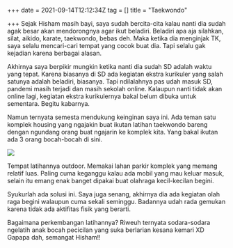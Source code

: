 +++
date = 2021-09-14T12:12:34Z
tag = []
title = "Taekwondo"

+++
Sejak Hisham masih bayi, saya sudah bercita-cita kalau nanti dia sudah agak besar akan mendorongnya agar ikut beladiri. Beladiri apa aja silahkan, silat, aikido, karate, taekwondo, bebas deh. Maka ketika dia menginjak TK, saya selalu mencari-cari tempat yang cocok buat dia. Tapi selalu gak kejadian karena berbagai alasan.

Akhirnya saya berpikir mungkin ketika nanti dia sudah SD adalah waktu yang tepat. Karena biasanya di SD ada kegiatan ekstra kurikuler yang salah satunya adalah beladiri, biasanya. Tapi ndilalahnya pas udah masuk SD, pandemi masih terjadi dan masih sekolah online. Kalaupun nanti tidak akan online lagi, kegiatan ekstra kurikulernya bakal belum dibuka untuk sementara. Begitu kabarnya.

Namun ternyata semesta mendukung keinginan saya ini. Ada teman satu komplek housing yang ngajakin buat ikutan latihan taekwondo bareng dengan ngundang orang buat ngajarin ke komplek kita. Yang bakal ikutan ada 3 orang bocah-bocah di sini.

![](/img/uploads/photo_2021-09-14-19-20-08.jpeg)

Tempat latihannya outdoor. Memakai lahan parkir komplek yang memang relatif luas. Paling cuma keganggu kalau ada mobil yang mau keluar masuk, selain itu emang enak banget dipakai buat olahraga kecil-kecilan begini.

Syukurlah ada solusi ini. Saya juga senang, akhirnya dia ada kegiatan olah raga begini walaupun cuma sekali seminggu. Badannya udah rada gemukan karena tidak ada aktifitas fisik yang berarti.

Bagaimana perkembangan latihannya? Riweuh ternyata sodara-sodara ngelatih anak bocah pecicilan yang suka berlarian kesana kemari XD Gapapa dah, semangat Hisham!!